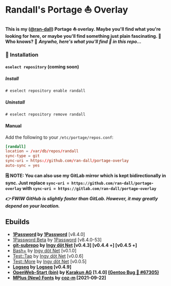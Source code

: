 # Randall's Portage ⛵ Overlay

**This is my ([@ran-dall](https://randall.network)) Portage ⛵ overlay. Maybe you'll find what you're looking for here, or maybe you'll find something just plain fascinating. 🤯 Who knows? 🤙** ***Anywho, here's what you'll find 🧐 in this repo...***

### 💾 Installation

#### `eselect repository` (coming soon)

##### Install

```shell
# eselect repository enable randall
```

##### Uninstall

```shell
# eselect repository remove randall
```

#### Manual

Add the following to your `/etc/portage/repos.conf`:

```conf
[randall]
location = /var/db/repos/randall
sync-type = git
sync-uri = https://github.com/ran-dall/portage-overlay
auto-sync = yes
```
**🗒️ NOTE: You can also use my GitLab mirror which is kept bidirectionally in sync. Just replace `sync-uri = https://github.com/ran-dall/portage-overlay` with `sync-uri = https://gitlab.com/ran-dall/portage-overlay`**

***👉 FWIW GitHub is slightly faster than GitLab. However, it may greatly depend on your location.***

## Ebuilds
- **[1Password](https://1password.com/downloads/linux/) by [1Password](https://1password.com/)** [v8.4.0]
- [1Password Beta](https://support.1password.com/betas/) by [1Password](https://1password.com/) [v8.4.0-53]
- **[git-subrepo](https://github.com/ingydotnet/git-subrepo) by [Ingy döt Net](http://ingy.net/) [v0.4.3] [v0.4.4 +] [v0.4.5 +]**
- [Bash+](https://github.com/ingydotnet/bashplus) by [Ingy döt Net](http://ingy.net/) [v0.1.0]
- [Test::Tap](https://github.com/ingydotnet/test-tap-bash) by [Ingy döt Net](http://ingy.net/) [v0.0.6]
- [Test::More](https://github.com/ingydotnet/test-more-bash) by [Ingy döt Net](http://ingy.net/) [v0.0.5]
- **[Logseq](https://github.com/logseq/logseq) by [Logseq](https://logseq.com/) [v0.4.9]**
- **[OpenWeb-Start (bin)](https://github.com/karakun/OpenWebStart) by [Karakun AG](https://www.karakun.com/) [1.4.0] [(Gentoo Bug 🐛 #67305)](https://bugs.gentoo.org/673050)**
- **[MPlus (New) Fonts](https://github.com/coz-m/MPLUS_FONTS) by [coz-m](https://github.com/coz-m) [2021-09-22]**
